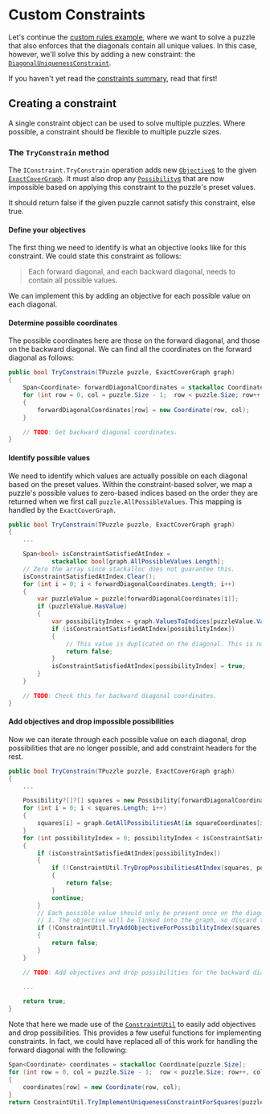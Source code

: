 # Custom Constraints

Let's continue the [custom rules example](custom-rules.md), where we want to solve a puzzle that also enforces
that the diagonals contain all unique values. In this case, however, we'll solve this by adding a
new constraint: the
[`DiagonalUniquenessConstraint`](xref:SudokuSpice.ConstraintBased.Constraints.DiagonalUniquenessConstraint).

If you haven't yet read the [constraints summary](framework.md#important-concepts), read that first!

## Creating a constraint

A single constraint object can be used to solve multiple puzzles. Where possible, a constraint
should be flexible to multiple puzzle sizes.

### The `TryConstrain` method

The `IConstraint.TryConstrain` operation adds new
[`Objective`s](xref:SudokuSpice.ConstraintBased.Objective) to the given
[`ExactCoverGraph`](xref:SudokuSpice.ConstraintBased.ExactCoverGraph). It must also drop any
[`Possibility`s](xref:SudokuSpice.ConstraintBased.Possibility) that are now impossible based on
applying this constraint to the puzzle's preset values.

It should return false if the given puzzle cannot satisfy this constraint, else true.

#### Define your objectives

The first thing we need to identify is what an objective looks like for this constraint. We could
state this constraint as follows:

> Each forward diagonal, and each backward diagonal, needs to contain all possible values.

We can implement this by adding an objective for each possible value on each diagonal.

#### Determine possible coordinates

The possible coordinates here are those on the forward diagonal, and those on the backward diagonal.
We can find all the coordinates on the forward diagonal as follows:

```csharp
public bool TryConstrain(TPuzzle puzzle, ExactCoverGraph graph)
{
    Span<Coordinate> forwardDiagonalCoordinates = stackalloc Coordinate[puzzle.Size];
    for (int row = 0, col = puzzle.Size - 1;  row < puzzle.Size; row++, col--)
    {
        forwardDiagonalCoordinates[row] = new Coordinate(row, col);
    }

    // TODO: Get backward diagonal coordinates.
}
```

#### Identify possible values

We need to identify which values are actually possible on each diagonal based on the preset
values. Within the constraint-based solver, we map a puzzle's possible values to zero-based indices
based on the order they are returned when we first call `puzzle.AllPossibleValues`. This mapping is
handled by the `ExactCoverGraph`.

```csharp
public bool TryConstrain(TPuzzle puzzle, ExactCoverGraph graph)
{
    ...

    Span<bool> isConstraintSatisfiedAtIndex =
            stackalloc bool[graph.AllPossibleValues.Length];
    // Zero the array since stackalloc does not guarantee this.
    isConstraintSatisfiedAtIndex.Clear();
    for (int i = 0; i < forwardDiagonalCoordinates.Length; i++)
    {
        var puzzleValue = puzzle[forwardDiagonalCoordinates[i]];
        if (puzzleValue.HasValue)
        {
            var possibilityIndex = graph.ValuesToIndices[puzzleValue.Value];
            if (isConstraintSatisfiedAtIndex[possibilityIndex])
            {
                // This value is duplicated on the diagonal. This is not allowed.
                return false;
            }
            isConstraintSatisfiedAtIndex[possibilityIndex] = true;
        }
    }

    // TODO: Check this for backward diagonal coordinates.
}
```

#### Add objectives and drop impossible possibilities

Now we can iterate through each possible value on each diagonal, drop possibilities that are no
longer possible, and add constraint headers for the rest.

```csharp
public bool TryConstrain(TPuzzle puzzle, ExactCoverGraph graph)
{
    ...

	Possibility?[]?[] squares = new Possibility[forwardDiagonalCoordinates.Length][];
    for (int i = 0; i < squares.Length; i++)
    {
		squares[i] = graph.GetAllPossibilitiesAt(in squareCoordinates[i]);
    }
    for (int possibilityIndex = 0; possibilityIndex < isConstraintSatisfiedAtIndex.Length; possibilityIndex++)
    {
        if (isConstraintSatisfiedAtIndex[possibilityIndex])
        {
			if (!ConstraintUtil.TryDropPossibilitiesAtIndex(squares, possibilityIndex))
			{
				return false;
			}
			continue;
        }
        // Each possible value should only be present once on the diagonal, so set requiredCount to
        // 1. The objective will be linked into the graph, so discard the out parameter.
		if (!ConstraintUtil.TryAddObjectiveForPossibilityIndex(squares, possibilityIndex, graph, requiredCount: 1, objective: out _))
		{
			return false;
		}
    }

    // TODO: Add objectives and drop possibilities for the backward diagonal.

    ...

    return true;
}
```

Note that here we made use of the
[`ConstraintUtil`](xref:SudokuSpice.ConstraintBased.Constraints.ConstraintUtil) to easily
add objectives and drop possibilities. This provides a few useful functions for implementing
constraints. In fact, we could have replaced all of this work for handling the forward diagonal
with the following:

```csharp
Span<Coordinate> coordinates = stackalloc Coordinate[puzzle.Size];
for (int row = 0, col = puzzle.Size - 1;  row < puzzle.Size; row++, col--)
{
    coordinates[row] = new Coordinate(row, col);
}
return ConstraintUtil.TryImplementUniquenessConstraintForSquares(puzzle, coordinates, graph);
```
